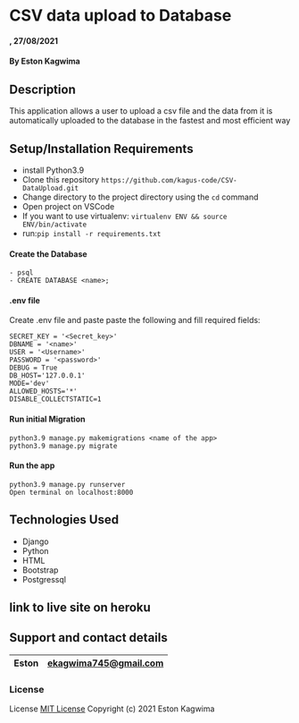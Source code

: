 #  CSV data upload to Database

#### , 27/08/2021

#### By **Eston Kagwima**

## Description
This application allows a user to upload a csv file and the data from it is automatically uploaded to the database in the fastest and most efficient way



## Setup/Installation Requirements
- install Python3.9
- Clone this repository `https://github.com/kagus-code/CSV-DataUpload.git`
- Change directory to the project directory using  the `cd` command
- Open project on VSCode
- If you want to use virtualenv: `virtualenv ENV && source ENV/bin/activate`
- run:`pip install -r requirements.txt`
####  Create the Database
    - psql
    - CREATE DATABASE <name>;
####  .env file
Create .env file and paste paste the following and fill  required fields:

    SECRET_KEY = '<Secret_key>'
    DBNAME = '<name>'
    USER = '<Username>'
    PASSWORD = '<password>'
    DEBUG = True
    DB_HOST='127.0.0.1'
    MODE='dev'
    ALLOWED_HOSTS='*'
    DISABLE_COLLECTSTATIC=1
#### Run initial Migration
    python3.9 manage.py makemigrations <name of the app>
    python3.9 manage.py migrate
#### Run the app
    python3.9 manage.py runserver
    Open terminal on localhost:8000


## Technologies Used

- Django 
- Python
- HTML
- Bootstrap
- Postgressql

## link to live site on heroku



## Support and contact details

| Eston | ekagwima745@gmail.com |
| ----- | --------------------- |

### License

License
[MIT License](https://choosealicense.com/licenses/mit/)
Copyright (c) 2021 Eston Kagwima
